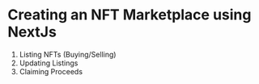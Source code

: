 # Creating an NFT Marketplace using NextJs

1. Listing NFTs (Buying/Selling)
2. Updating Listings
3. Claiming Proceeds